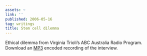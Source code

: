 ```yaml
---
assets: ~
link: ''
published: 2006-05-16
tag: writings
title: Stem cell dilemma
---
```

Ethical dilemma from Virginia Trioli’s ABC Australia Radio Program.
Download an [MP3](/audio/2006-05-16/trioli-2006-05-16.mp3) encoded
recording of the interview.